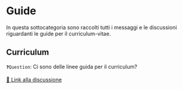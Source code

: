 # Guide
In questa sottocategoria sono raccolti tutti i messaggi e le discussioni riguardanti le guide per il curriculum-vitae.

## Curriculum
`❓Question`: Ci sono delle linee guida per il curriculum?

[🔗 Link alla discussione](https://t.me/ptkdev_support_italian/575533/653786) 
